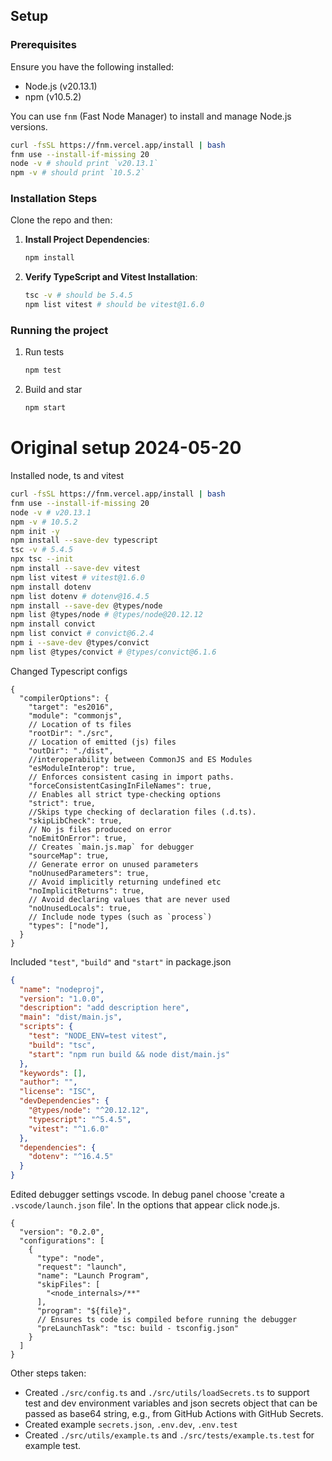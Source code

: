 ## Setup

### Prerequisites

Ensure you have the following installed:
- Node.js (v20.13.1)
- npm (v10.5.2)

You can use `fnm` (Fast Node Manager) to install and manage Node.js versions.

```bash
curl -fsSL https://fnm.vercel.app/install | bash
fnm use --install-if-missing 20
node -v # should print `v20.13.1`
npm -v # should print `10.5.2`
```

### Installation Steps

Clone the repo and then:

1. **Install Project Dependencies**:
    ```bash
    npm install
    ```

2. **Verify TypeScript and Vitest Installation**:
    ```bash
    tsc -v # should be 5.4.5
    npm list vitest # should be vitest@1.6.0
    ```

### Running the project

1. Run tests
    ```bash
    npm test
    ```

2. Build and star
    ```bash
    npm start
    ```

# Original setup 2024-05-20

Installed node, ts and vitest
```bash
curl -fsSL https://fnm.vercel.app/install | bash
fnm use --install-if-missing 20
node -v # v20.13.1
npm -v # 10.5.2
npm init -y
npm install --save-dev typescript
tsc -v # 5.4.5
npx tsc --init
npm install --save-dev vitest
npm list vitest # vitest@1.6.0
npm install dotenv
npm list dotenv # dotenv@16.4.5
npm install --save-dev @types/node
npm list @types/node # @types/node@20.12.12
npm install convict
npm list convict # convict@6.2.4
npm i --save-dev @types/convict
npm list @types/convict # @types/convict@6.1.6
```

Changed Typescript configs
```jsonc
{
  "compilerOptions": {
    "target": "es2016",
    "module": "commonjs",
    // Location of ts files
    "rootDir": "./src",
    // Location of emitted (js) files
    "outDir": "./dist",
    //interoperability between CommonJS and ES Modules
    "esModuleInterop": true, 
    // Enforces consistent casing in import paths.
    "forceConsistentCasingInFileNames": true,  
    // Enables all strict type-checking options
    "strict": true,
    //Skips type checking of declaration files (.d.ts).
    "skipLibCheck": true,
    // No js files produced on error
    "noEmitOnError": true,
    // Creates `main.js.map` for debugger
    "sourceMap": true,
    // Generate error on unused parameters
    "noUnusedParameters": true,
    // Avoid implicitly returning undefined etc
    "noImplicitReturns": true,
    // Avoid declaring values that are never used
    "noUnusedLocals": true,
    // Include node types (such as `process`)
    "types": ["node"],
  }
}
```

Included `"test"`, `"build"` and `"start"` in package.json
```json
{
  "name": "nodeproj",
  "version": "1.0.0",
  "description": "add description here",
  "main": "dist/main.js",
  "scripts": {
    "test": "NODE_ENV=test vitest",
    "build": "tsc",
    "start": "npm run build && node dist/main.js"
  },
  "keywords": [],
  "author": "",
  "license": "ISC",
  "devDependencies": {
    "@types/node": "^20.12.12",
    "typescript": "^5.4.5",
    "vitest": "^1.6.0"
  },
  "dependencies": {
    "dotenv": "^16.4.5"
  }
}
```

Edited debugger settings vscode. In debug panel choose 'create a `.vscode/launch.json` file'. In the options that appear click node.js.
```jsonc
{
  "version": "0.2.0",
  "configurations": [
    {
      "type": "node",
      "request": "launch",
      "name": "Launch Program",
      "skipFiles": [
        "<node_internals>/**"
      ],
      "program": "${file}",
      // Ensures ts code is compiled before running the debugger
      "preLaunchTask": "tsc: build - tsconfig.json"
    }
  ]
}
```

Other steps taken:
* Created `./src/config.ts` and `./src/utils/loadSecrets.ts` to support test and dev environment variables and json secrets object that can be passed as base64 string, e.g., from GitHub Actions with GitHub Secrets.
* Created example `secrets.json`, `.env.dev`, `.env.test`
* Created `./src/utils/example.ts` and `./src/tests/example.ts.test` for example test.


